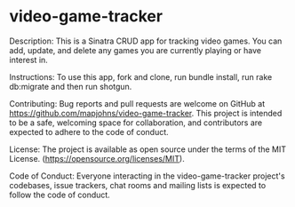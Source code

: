 # video-game-tracker
Description: 
This is a Sinatra CRUD app for tracking video games. You can add, update, and delete any games you are currently playing or have interest in.

Instructions: 
To use this app, fork and clone, run bundle install, run rake db:migrate and then run shotgun.

Contributing: 
Bug reports and pull requests are welcome on GitHub at https://github.com/mapjohns/video-game-tracker. This project is intended to be a safe, welcoming space for collaboration, and contributors are expected to adhere to the code of conduct.

License: 
The project is available as open source under the terms of the MIT License. (https://opensource.org/licenses/MIT).

Code of Conduct: 
Everyone interacting in the video-game-tracker project's codebases, issue trackers, chat rooms and mailing lists is expected to follow the code of conduct.